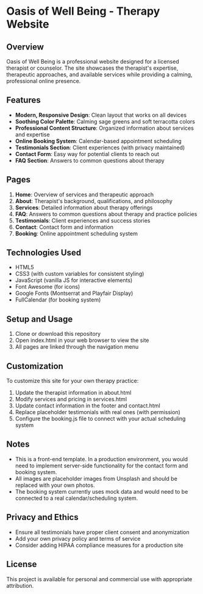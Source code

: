 # Oasis of Well Being - Therapy Website

## Overview
Oasis of Well Being is a professional website designed for a licensed therapist or counselor. The site showcases the therapist's expertise, therapeutic approaches, and available services while providing a calming, professional online presence.

## Features
- **Modern, Responsive Design**: Clean layout that works on all devices
- **Soothing Color Palette**: Calming sage greens and soft terracotta colors
- **Professional Content Structure**: Organized information about services and expertise
- **Online Booking System**: Calendar-based appointment scheduling
- **Testimonials Section**: Client experiences (with privacy maintained)
- **Contact Form**: Easy way for potential clients to reach out
- **FAQ Section**: Answers to common questions about therapy

## Pages
1. **Home**: Overview of services and therapeutic approach
2. **About**: Therapist's background, qualifications, and philosophy
3. **Services**: Detailed information about therapy offerings
4. **FAQ**: Answers to common questions about therapy and practice policies
5. **Testimonials**: Client experiences and success stories
6. **Contact**: Contact form and information
7. **Booking**: Online appointment scheduling system

## Technologies Used
- HTML5
- CSS3 (with custom variables for consistent styling)
- JavaScript (vanilla JS for interactive elements)
- Font Awesome (for icons)
- Google Fonts (Montserrat and Playfair Display)
- FullCalendar (for booking system)

## Setup and Usage
1. Clone or download this repository
2. Open index.html in your web browser to view the site
3. All pages are linked through the navigation menu

## Customization
To customize this site for your own therapy practice:

1. Update the therapist information in about.html
2. Modify services and pricing in services.html
3. Update contact information in the footer and contact.html
4. Replace placeholder testimonials with real ones (with permission)
5. Configure the booking.js file to connect with your actual scheduling system

## Notes
- This is a front-end template. In a production environment, you would need to implement server-side functionality for the contact form and booking system.
- All images are placeholder images from Unsplash and should be replaced with your own photos.
- The booking system currently uses mock data and would need to be connected to a real calendar/scheduling system.

## Privacy and Ethics
- Ensure all testimonials have proper client consent and anonymization
- Add your own privacy policy and terms of service
- Consider adding HIPAA compliance measures for a production site

## License
This project is available for personal and commercial use with appropriate attribution.

